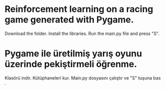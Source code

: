 # Reinforcement learning on a racing game generated with Pygame.
Download the folder. Install the libraries. Run the main.py file and press "S".
# Pygame ile üretilmiş yarış oyunu üzerinde pekiştirmeli öğrenme. 
Klasörü indir. Kütüphaneleri kur. Main.py dosyasını çalıştır ve "S" tuşuna bas .
